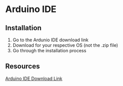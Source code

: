 # **Arduino IDE**

## **Installation**
1. Go to the Ardunio IDE download link
2. Download for your respective OS (not the .zip file)
3. Go through the installation process

## **Resources**

[Arduino IDE Download Link](https://www.arduino.cc/en/software)